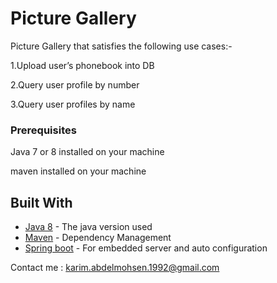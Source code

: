 # Picture Gallery

Picture Gallery that satisfies the following use cases:-

1.Upload user’s phonebook into DB

2.Query user profile by number

3.Query user profiles by name

### Prerequisites

Java 7 or 8 installed on your machine

maven installed on your machine

## Built With

* [Java 8](http://www.oracle.com/technetwork/java/javase/overview/java8-2100321.html) - The java version used
* [Maven](https://maven.apache.org/) - Dependency Management
* [Spring boot](https://projects.spring.io/spring-boot/) - For embedded server and auto configuration

Contact me : karim.abdelmohsen.1992@gmail.com